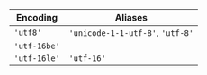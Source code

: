 
| Encoding    | Aliases                           |
| ----------- | --------------------------------- |
| `'utf8'`    | `'unicode-1-1-utf-8'`, `'utf-8'`  |
| `'utf-16be'`|                                   |
| `'utf-16le'`| `'utf-16'`                        |

